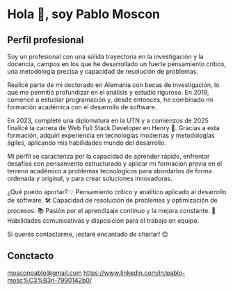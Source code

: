 # Hola 👋, soy Pablo Moscon 

## Perfil profesional 

Soy un profesional con una sólida trayectoria en la investigación y la docencia, campos en los que he desarrollado un fuerte pensamiento crítico, una metodología precisa y capacidad de resolución de problemas.

Realicé parte de mi doctorado en Alemania con becas de investigación, lo que me permitió profundizar en el análisis y estudio riguroso. En 2019, comencé a estudiar programación y, desde entonces, he combinado mi formación académica con el desarrollo de software.

En 2023, completé una diplomatura en la UTN y a comienzos de 2025 finalicé la carrera de Web Full Stack Developer en Henry 🚀. Gracias a esta formación, adquirí experiencia en tecnologías modernas y metodologías ágiles, aplicando mis habilidades mundo del desarrollo.

Mi perfil se caracteriza por la capacidad de aprender rápido, enfrentar desafíos con pensamiento estructurado y aplicar mi formación previa en el terreno académico a problemas tecnológicos para abordarlos de forma ordenada y original, y para crear soluciones innovadoras.

¿Qué puedo aportar?
💡 Pensamiento crítico y analítico aplicado al desarrollo de software.
🛠️ Capacidad de resolución de problemas y optimización de procesos.
📚 Pasión por el aprendizaje continuo y la mejora constante.
🤝 Habilidades comunicativas y disposición para el trabajo en equipo.

Si querés contactarme, ¡estaré encantado de charlar! 😊

## Conctacto 
mosconpablo@gmail.com
https://www.linkedin.com/in/pablo-mosc%C3%B3n-7990142b0/
